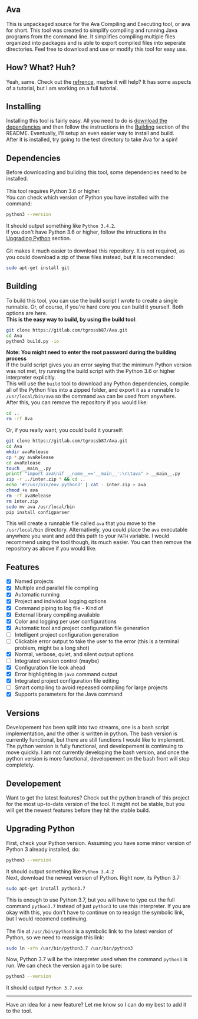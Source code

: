 ## Ava ##
This is unpackaged source for the Ava Compiling and Executing tool, or ava for short.  This tool was created to simplify compiling and running Java programs from the command line.  It simplifies 
compiling multiple files organized into packages and is able to export compiled files into seperate directories.  Feel free to download and use or modify this tool for easy use.

## How? What? Huh?
Yeah, same.  Check out the [refrence](refrence), maybe it will help?  It has some aspects of a tutorial, but I am working on a full tutorial.

## Installing ##
Installing this tool is fairly easy. All you need to do is [download the dependencies](#dependencies) and then follow the instructions in 
the [Building](#building) section of the README. Eventually, I'll setup an even easier way to install and build.</br>
After it is installed, try going to the test directory to take Ava for a spin!

## Dependencies ##
Before downloading and building this tool, some dependencies need to be installed.<br/>
<br/>
This tool requires Python 3.6 or higher.<br/>
You can check which version of Python you have installed with the command:
```bash
python3 --version
```
It should output something like `Python 3.4.2`.<br/>
If you don't have Python 3.6 or higher, follow the intructions in the [Upgrading Python](#upgrading-python) section.<br/>
<br/>
Git makes it much easier to download this repository.  It is not required, as you could download a zip of these files instead, but it is recomended:
```bash
sudo apt-get install git
```

## Building ##
To build this tool, you can use the build script I wrote to create a single runnable. Or, of course, if you're hard core you can build it yourself. Both options 
are here.<br/>
**This is the easy way to build, by using the build tool**:
```bash
git clone https://gitlab.com/tgrossb87/Ava.git
cd Ava
python3 build.py -io
```
**Note: You might need to enter the root password during the building process**  
If the build script gives you an error saying that the minimum Python version was not met, try running the build script with the Python 3.6 or higher interpreter explicitly.<br/>
This will use the `build` tool to download any Python dependencies, compile all of the Python files into a zipped folder, and export it as a 
runnable to `/usr/local/bin/ava` so the command `ava` can be used from anywhere.<br/>
After this, you can remove the repository if you would like:
```bash
cd ..
rm -rf Ava
```
Or, if you really want, you could build it yourself:
```bash
git clone https://gitlab.com/tgrossb87/Ava.git
cd Ava
mkdir avaRelease
cp *.py avaRelease
cd avaRelease
touch __main__.py
printf "import ava\nif __name__=='__main__':\n\tava" > __main__.py
zip -r ../inter.zip * && cd ..
echo '#!/usr/bin/env python3' | cat - inter.zip > ava
chmod +x ava
rm -rf avaRelease
rm inter.zip
sudo mv ava /usr/local/bin
pip install configparser
```
This will create a runnable file called `ava` that you move to the `/usr/local/bin` directory. Alternatively, you could place the `ava` executable anywhere you want and add this path 
to your `PATH` variable. I would recommend using the tool though, its much easier.  You can then remove the repository as above if you would like.

## Features ##
- [X] Named projects
- [X] Multiple and parallel file compiling
- [X] Automatic running
- [X] Project and individual logging options
- [X] Command piping to log file - Kind of
- [X] External library compiling available
- [X] Color and logging per user configurations
- [X] Automatic tool and project configuration file generation
- [ ] Intelligent project configuration generation
- [ ] Clickable error output to take the user to the error (this is a terminal problem, might be a long shot)
- [X] Normal, verbose, quiet, and silent output options
- [ ] Integrated version control (maybe)
- [X] Configuration file look ahead
- [X] Error highlighting in `java` command output
- [X] Integrated project configuration file editing
- [ ] Smart compiling to avoid repeased compiling for large projects
- [X] Supports parameters for the Java command

## Versions ##
Developement has been split into two streams, one is a bash script implementation, and the other is written in python.  The bash version is currently functional, but there are still functions I would like to 
implement.  The python version is fully functional, and developement is continuing to move quickly.  I am not currently developing the bash version, and once the python version is more functional, developement on 
the bash front will stop completely.

## Developement ##
Want to get the latest features? Check out the python branch of this project for the most up-to-date version of the tool.  It might not be stable, but you will get the newest features before they hit 
the stable build.

## Upgrading Python ##
First, check your Python version.  Assuming you have some minor version of Python 3 already installed, do:
```bash
python3 --version
```
It should output something like `Python 3.4.2`<br/>
Next, download the newest version of Python.  Right now, its Python 3.7:
```bash
sudo apt-get install python3.7
```
This is enough to use Python 3.7, but you will have to type out the full command `python3.7` instead of just `python3` to use this 
interpreter.  If you are okay with this, you don't have to continue on to reasign the symbolic link, but I would recomend continuing.<br/>
<br/>
The file at `/usr/bin/python3` is a symbolic link to the latest version of Python, so we need to reassign this link:
```bash
sudo ln -sfn /usr/bin/python3.7 /usr/bin/python3
```
Now, Python 3.7 will be the interpreter used when the command `python3` is run.  We can check the version again to be sure:
```bash
python3 --version
```
It should output `Python 3.7.xxx`
<hr/>
Have an idea for a new feature? Let me know so I can do my best to add it to the tool.
